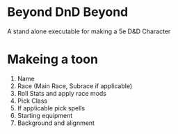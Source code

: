 # Beyond DnD Beyond
A stand alone executable for making a 5e D&amp;D Character


# Makeing a toon
1. Name
2. Race
(Main Race,
Subrace if applicable)
3. Roll Stats and apply race mods
4. Pick Class
5. If applicable pick spells
6. Starting equipment
7. Background and alignment
